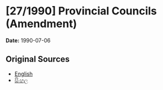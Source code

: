 # [27/1990] Provincial Councils (Amendment)

**Date:** 1990-07-06

## Original Sources

- [English](https://documents.gov.lk/view/acts/1990/7/27-1990_E.pdf)
- [සිංහල](https://documents.gov.lk/view/acts/1990/7/27-1990_S.pdf)
